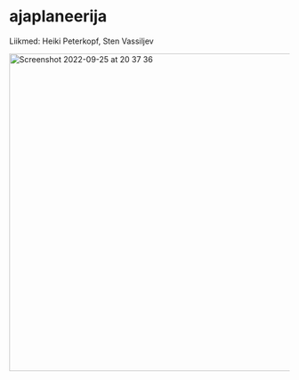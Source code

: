 # ajaplaneerija
Liikmed: Heiki Peterkopf, Sten Vassiljev




<img width="571" alt="Screenshot 2022-09-25 at 20 37 36" src="https://user-images.githubusercontent.com/87763661/192157312-bbf80c93-ed70-41c4-80cc-5888d828f559.png">
